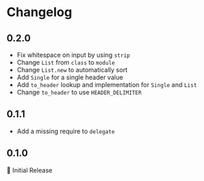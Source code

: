 # Changelog

## 0.2.0

- Fix whitespace on input by using `strip`
- Change `List` from `class` to `module`
- Change `List.new` to automatically sort
- Add `Single` for a single header value
- Add `to_header` lookup and implementation for `Single` and `List`
- Change `to_header` to use `HEADER_DELIMITER`

## 0.1.1

- Add a missing require to `delegate`

## 0.1.0

:baby: Initial Release
